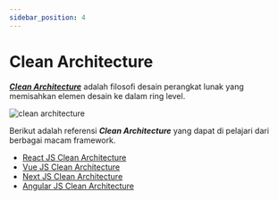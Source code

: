 ```yaml
---
sidebar_position: 4
---
```


# Clean Architecture

**_[Clean Architecture](https://blog.cleancoder.com/uncle-bob/2012/08/13/the-clean-architecture.html)_** adalah filosofi desain perangkat lunak yang memisahkan elemen desain ke dalam ring level.

![clean architecture](https://blog.cleancoder.com/uncle-bob/images/2012-08-13-the-clean-architecture/CleanArchitecture.jpg "Clean Architecture Image")

Berikut adalah referensi **_Clean Architecture_** yang dapat di pelajari dari berbagai macam framework.

- [React JS Clean Architecture](https://github.com/8grams/reactjs-clean-architecture)
- [Vue JS Clean Architecture](https://github.com/andoshin11/clean-architecture-example-vue)
- [Next JS Clean Architecture](https://github.com/Rassis7/next-goals)
- [Angular JS Clean Architecture](https://github.com/coffeeandcloud/angular-clean-architecture)
